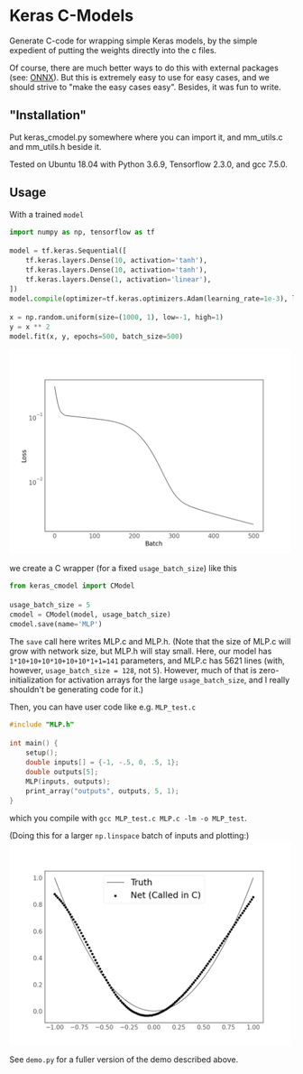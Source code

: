 # Keras C-Models

Generate C-code for wrapping simple Keras models, by the simple expedient of putting the weights directly into the c files.

Of course, there are much better ways to do this with external packages (see: [ONNX](https://duckduckgo.com/?q=ONNX+keras)). But this is extremely easy to use for easy cases, and we should strive to "make the easy cases easy". Besides, it was fun to write.


## "Installation"

Put keras_cmodel.py somewhere where you can import it, and mm_utils.c and mm_utils.h beside it.

Tested on Ubuntu 18.04 with Python 3.6.9, Tensorflow 2.3.0, and gcc 7.5.0.


## Usage

With a trained `model`
```python
import numpy as np, tensorflow as tf

model = tf.keras.Sequential([
    tf.keras.layers.Dense(10, activation='tanh'),
    tf.keras.layers.Dense(10, activation='tanh'),
    tf.keras.layers.Dense(1, activation='linear'),
])
model.compile(optimizer=tf.keras.optimizers.Adam(learning_rate=1e-3), loss='mse')

x = np.random.uniform(size=(1000, 1), low=-1, high=1)
y = x ** 2
model.fit(x, y, epochs=500, batch_size=500)
```
<img src="mlp_training.png" width=500px />

we create a C wrapper (for a fixed `usage_batch_size`) like this
```python
from keras_cmodel import CModel

usage_batch_size = 5
cmodel = CModel(model, usage_batch_size)
cmodel.save(name='MLP')
```
The `save` call here writes MLP.c and MLP.h. (Note that the size of MLP.c will grow with network size, but MLP.h will stay small. Here, our model has `1*10+10+10*10+10+10*1+1=141` parameters, and MLP.c has 5621 lines (with, however, `usage_batch_size = 128`, not `5`). However, much of that is zero-initialization for activation arrays for the large `usage_batch_size`, and I really shouldn't be generating code for it.)

Then, you can have user code like e.g. `MLP_test.c`
```C
#include "MLP.h"

int main() {
    setup();
    double inputs[] = {-1, -.5, 0, .5, 1};
    double outputs[5];
    MLP(inputs, outputs);
    print_array("outputs", outputs, 5, 1);
}
```
which you compile with `gcc MLP_test.c MLP.c -lm -o MLP_test`.

(Doing this for a larger `np.linspace` batch of inputs and plotting:)
<img src="mlp_result.png" width=500px />

See `demo.py` for a fuller version of the demo described above.



